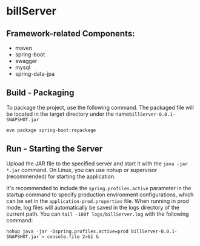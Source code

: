 # billServer


Framework-related Components:
-
* maven
* spring-boot
* swagger
* mysql
* spring-data-jpa

Build - Packaging
-
To package the project, use the following command. The packaged file will be located in the target directory under the name```billServer-0.0.1-SNAPSHOT.jar```
```
mvn package spring-boot:repackage
```


Run - Starting the Server
-
Upload the JAR file to the specified server and start it with the ```java -jar *.jar``` command.
On Linux, you can use nohup or supervisor (recommended) for starting the application.

It's recommended to include the ```spring.profiles.active``` parameter in the startup command to specify production environment configurations, which can be set in the ```application-prod.properties``` file. 
When running in prod mode, log files will automatically be saved in the logs directory of the current path. You can ```tail -100f logs/billServer.log``` with the following command:

```
nohup java -jar -Dspring.profiles.active=prod billServer-0.0.1-SNAPSHOT.jar > console.file 2>&1 &
```


